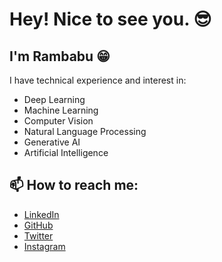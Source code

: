 # Hey! Nice to see you. 😎

## I'm Rambabu 😁

I have technical experience and interest in:
- Deep Learning
- Machine Learning
- Computer Vision
- Natural Language Processing
- Generative AI
- Artificial Intelligence

## 📫 How to reach me:
- [LinkedIn](www.linkedin.com/in/rambabupalla)
- [GitHub](https://github.com/RamsPalla)
- [Twitter](https://twitter.com/@Rams_Palla)
- [Instagram](https://www.instagram.com/rambabu.palla.85/)
